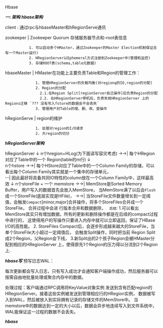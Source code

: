 Hbase

_**一: 架构**_
_**hbase架构**_

 client : 通过rpc与hbaseMaster和hRegionServe通讯
       
              
              
 zookeeper    | Zookeeper Quorum 存储服务器节点和-root表信息
              
               1. 可以启动多个HMaster，通过Zookeeper的Master Election机制保证总有一个Master运行)
               2. HRegionServer以Ephemeral方式注册到Zookeeper中(管理和监控)
               3. 存储ROOT表(schema,table元数据)
       
  
                       
 hbaseMaster   | HMaster在功能上主要负责Table和Region的管理工作：
                   
                  1. 管理HRegionServer的负载均衡(对regionq的IO,region的分配)
                  2. Region的分配 
                    2.1.在Region Split[regionServer自己操作]后负责Region的分配                
                    2.2. 在HRegionServer停机后，负责失效HRegionServer 上的Regions迁移 `??? 没有写入fstore的数据会不会丢失`
                  3. 管理用户对Table的增、删、改、查操作 
       
hRegionServe  |  region的维护
                  
                  1. 处理对region的I/O请求
                  2. 大region的切分


_**hRegionServer架构**_

  hRegionServer
     ↓
   n个hregion+HLog(为下面读写容灾考虑) →→| 每个HRegion对应了Table中的一个 Region(table的m行)
     ↓  
   n个hstore                        →→| 每个HStore对应了Table中的一个Column Family的存储，可以看出每个Column Family其实就是一个集中的存储单元，   
                                         --| 因此最好将具备共同IO特性的column放在一个Column Family中，这样最高效
     ↓
   n个storeFile + 一个 memstore     →→| MemStore是Sorted Memory Buffer，用户写入的数据首先会放入MemStore，
                                       当MemStore满了以后会`Flush`成一个StoreFile(底层实现是HFile)，
                                   →→| 当StoreFile文件数量增长到一定阈值，会触发`Compact`[minor,major]合并操作，将多个StoreFiles合并成一个StoreFile，
                                       合并过程中会进 行版本合并和数据删除，
                                 ` 总结`: 
                                        1.可以看出MemStore其实只有增加数据，所有的更新和删除操作都是在后续的compact过程中进行的，
                                          这使得用户的写操作只要进入内存中就可以立即返回，保证了HBase I/O的高性能。
                                        2. StoreFiles Compact后，会逐步形成越来越大的StoreFile，当单个StoreFile大小超过一定阈值后，
                                           会触发Split操作，同时把当前 Region Split成2个Region，父Region会下线，
                                        3.新Split出的2个孩子Region会被HMaster分配到相应的HRegionServer 上，使得原先1个Region的压力得以分流到2个Region上.


_**hbase写**_
预写日志WAL：

每次更新都会写入日志，只有写入成功才会通知客户端操作成功，然后服务器可以按需自由地批量处理或聚合内存中的数据。
 
处理过程：客户端通过RPC调用将KeyValue对象实例
         发送到含有匹配region的HRegionServer。接着这些实例被发送到管理相应行的HRegion实例，
         数据被写入到WAL，然后被放入到实际拥有记录的存储文件的MemStore中。
         当memstore中的数据达到一定的大小以后，数据会异步地连续写入到文件系统中，WAL能保证这一过程的数据不会丢失。


_**hbase**_
